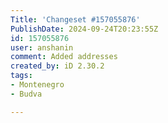 ```yaml
---
Title: 'Changeset #157055876'
PublishDate: 2024-09-24T20:23:55Z
id: 157055876
user: anshanin
comment: Added addresses
created_by: iD 2.30.2
tags:
- Montenegro
- Budva

---
```

